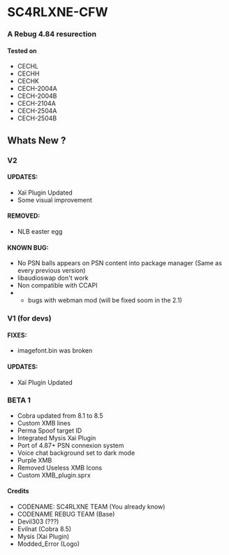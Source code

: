 # SC4RLXNE-CFW
### A Rebug 4.84 resurection
#### Tested on
* CECHL
* CECHH
* CECHK
* CECH-2004A
* CECH-2004B
* CECH-2104A
* CECH-2504A
* CECH-2504B
## Whats New ?

 ### V2
#### UPDATES:
  * Xaï Plugin Updated
  * Some visual improvement
  
 #### REMOVED:
 * NLB easter egg
 
#### KNOWN BUG:
  * No PSN balls appears on PSN content into package manager (Same as every previous version)
  * libaudioswap don't work
  * Non compatible with CCAPI
  * * bugs with webman mod (will be fixed soom  in the 2.1)
      
  ### V1 (for devs)
  #### FIXES:
  * imagefont.bin was broken
  #### UPDATES:
  * Xaï Plugin Updated

  ### BETA 1
  * Cobra updated from 8.1 to 8.5
  * Custom XMB lines
  * Perma Spoof target ID
  * Integrated Mysis Xai Plugin
  * Port of 4.87+ PSN connexion system
  * Voice chat background set to dark mode
  * Purple XMB
  * Removed Useless XMB Icons
  * Custom XMB_plugin.sprx

#### Credits
* CODENAME: SC4RLXNE TEAM (You already know)
* CODENAME REBUG TEAM (Base)
* Devil303 (???)
* Evilnat (Cobra 8.5)
* Mysis (Xai Plugin)
* Modded_Error (Logo)
